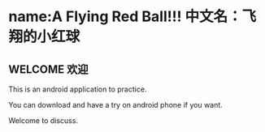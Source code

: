 name:A Flying Red Ball!!! 中文名：飞翔的小红球
================================================================

WELCOME 欢迎
----------------------------------------------------------------

This is an android application to practice.


You can download and have a try on android phone if you want.


Welcome to discuss.

